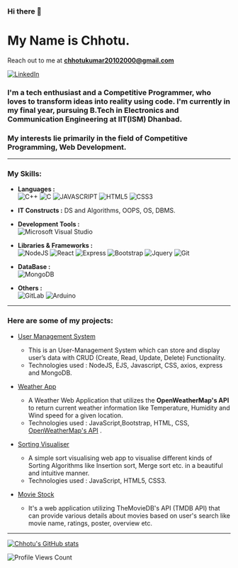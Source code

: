 ### Hi there 👋                                                                                                    
#  My Name is Chhotu.
Reach out to me at **[chhotukumar20102000@gmail.com](chhotukumar20102000@gmail.com)**
<!-- [![Portfolio](https://img.shields.io/website?label=Portfolio&style=for-the-badge&url=https%3A%2F%2Fchhotu.github.io/portfolio)](https://chhotu.github.io/portfolio) -->
[![LinkedIn](https://img.shields.io/badge/LinkedIn-0077B5?style=for-the-badge&logo=linkedin&logoColor=white)](https://www.linkedin.com/in/chhotu-10a1421b4/)
<!-- # Hi, I’m Chhotu ([Portfolio](https://chhotu05.github.io/portfolio/)) -->
### I'm a tech enthusiast and a Competitive Programmer, who loves to transform ideas into reality using code. I'm currently in my final year, pursuing B.Tech in Electronics and Communication Engineering at IIT(ISM) Dhanbad.
### My interests lie primarily in the field of Competitive Programming, Web Development.
---
### My Skills:
- **Languages :** <br>
     ![C++](https://img.shields.io/badge/C%2B%2B-00599C?style=for-the-badge&logo=c%2B%2B&logoColor=white) 
     ![C](https://img.shields.io/badge/C-00599C?style=for-the-badge&logo=c&logoColor=white)
    ![JAVASCRIPT](https://img.shields.io/badge/JavaScript-F7DF1E?style=for-the-badge&logo=javascript&logoColor=black)
    ![HTML5](https://img.shields.io/badge/HTML5-E34F26?style=for-the-badge&logo=html5&logoColor=white)
    ![CSS3](https://img.shields.io/badge/CSS3-1572B6?style=for-the-badge&logo=css3&logoColor=white)
- **IT Constructs :** DS and Algorithms, OOPS, OS, DBMS.
- **Development Tools :** <br> ![Microsoft Visual Studio](https://img.shields.io/badge/Visual_Studio_Code-0078D4?style=for-the-badge&logo=visual%20studio%20code&logoColor=white)
- **Libraries & Frameworks :** <br> 
          ![NodeJS](https://img.shields.io/badge/Node.js-339933?style=for-the-badge&logo=nodedotjs&logoColor=white)
          ![React](https://img.shields.io/badge/React-20232A?style=for-the-badge&logo=react&logoColor=61DAFB)
          ![Express](https://img.shields.io/badge/express.js-%23404d59.svg?style=for-the-badge&logo=express&logoColor=%2361DAFB)
          ![Bootstrap](https://img.shields.io/badge/Bootstrap-563D7C?style=for-the-badge&logo=bootstrap&logoColor=white)
           ![Jquery](https://img.shields.io/badge/jQuery-0769AD?style=for-the-badge&logo=jquery&logoColor=white)
           ![Git](https://img.shields.io/badge/Git-F05032?style=for-the-badge&logo=git&logoColor=white)
          
- **DataBase :** <br>
                         ![MongoDB](https://img.shields.io/badge/MongoDB-%234ea94b.svg?style=for-the-badge&logo=mongodb&logoColor=white)
- **Others :** <br> 
       ![GitLab](https://img.shields.io/badge/GitLab-330F63?style=for-the-badge&logo=gitlab&logoColor=white)
       ![Arduino](https://img.shields.io/badge/Arduino_IDE-00979D?style=for-the-badge&logo=arduino&logoColor=white)
---     
       
### Here are some of my projects:

 - [User Management System](https://github.com/chhotu05/user-system)
    * This is an User-Management System which can store and display user’s data with CRUD (Create, Read, Update, Delete) Functionality.
    * Technologies used :  NodeJS, EJS, Javascript, CSS, axios, express and MongoDB.

 - [Weather App](https://chhotu05.github.io/weather-app/)
    * A Weather Web Application that utilizes the **OpenWeatherMap's API** to return current weather information
like Temperature, Humidity and Wind speed for a given location.
    * Technologies used : JavaScript,Bootstrap, HTML, CSS, [OpenWeatherMap's API](https://openweathermap.org/api) .
 - [Sorting Visualiser](https://chhotu05.github.io/sorting-visualiser/)
      * A simple sort visualising web app to visualise different kinds of Sorting Algorithms like Insertion sort, Merge
sort etc. in a beautiful and intuitive manner.
      * Technologies used : JavaScript, HTML5, CSS3.
 - [Movie Stock](https://chhotu05.github.io/movie-stock/)
    * It's a web application utilizing TheMovieDB's API (TMDB API) that can provide various details about movies based on user's search like movie name, ratings, poster, overview etc.
 
---

  [![Chhotu's GitHub stats](https://github-readme-stats.vercel.app/api?username=chhotu05&count_private=true&show_icons=true&include_all_commits=true&theme=radical)](https://github.com/chhotu05/github-readme-stats)


<!-- 
[![Top Langs](https://github-readme-stats.vercel.app/api/top-langs/?username=chhotu05&theme=radical)](https://github.com/chhotu05/github-readme-stats)
 -->
 
 ![Profile Views Count](https://komarev.com/ghpvc/?username=chhotu05&style=flat-square&color=brightgreen)

<!---
chhotu05/chhotu05 is a ✨ special ✨ repository because its `README.md` (this file) appears on your GitHub profile.
You can click the Preview link to take a look at your changes.
--->
